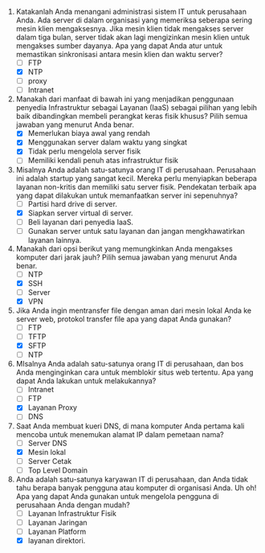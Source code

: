 1. Katakanlah Anda menangani administrasi sistem IT untuk perusahaan Anda. Ada server di dalam organisasi yang memeriksa seberapa sering mesin klien mengaksesnya. Jika mesin klien tidak mengakses server dalam tiga bulan, server tidak akan lagi mengizinkan mesin klien untuk mengakses sumber dayanya. Apa yang dapat Anda atur untuk memastikan sinkronisasi antara mesin klien dan waktu server?
    - [ ] FTP
    - [x] NTP
    - [ ] proxy
    - [ ] Intranet

2. Manakah dari manfaat di bawah ini yang menjadikan penggunaan penyedia Infrastruktur sebagai Layanan (IaaS) sebagai pilihan yang lebih baik dibandingkan membeli perangkat keras fisik khusus? Pilih semua jawaban yang menurut Anda benar.
    - [x] Memerlukan biaya awal yang rendah
    - [x] Menggunakan server dalam waktu yang singkat
    - [x] Tidak perlu mengelola server fisik
    - [ ] Memiliki kendali penuh atas infrastruktur fisik

3. Misalnya Anda adalah satu-satunya orang IT di perusahaan. Perusahaan ini adalah startup yang sangat kecil. Mereka perlu menyiapkan beberapa layanan non-kritis dan memiliki satu server fisik. Pendekatan terbaik apa yang dapat dilakukan untuk memanfaatkan server ini sepenuhnya?
    - [ ] Partisi hard drive di server.
    - [x] Siapkan server virtual di server.
    - [ ] Beli layanan dari penyedia IaaS.
    - [ ] Gunakan server untuk satu layanan dan jangan mengkhawatirkan layanan lainnya.

4. Manakah dari opsi berikut yang memungkinkan Anda mengakses komputer dari jarak jauh? Pilih semua jawaban yang menurut Anda benar.
    - [ ] NTP
    - [x] SSH
    - [ ] Server
    - [x] VPN

5. Jika Anda ingin mentransfer file dengan aman dari mesin lokal Anda ke server web, protokol transfer file apa yang dapat Anda gunakan?
    - [ ] FTP
    - [ ] TFTP
    - [x] SFTP
    - [ ] NTP

6. MIsalnya Anda adalah satu-satunya orang IT di perusahaan, dan bos Anda menginginkan cara untuk memblokir situs web tertentu. Apa yang dapat Anda lakukan untuk melakukannya?
    - [ ] Intranet
    - [ ] FTP
    - [x] Layanan Proxy
    - [ ] DNS

7. Saat Anda membuat kueri DNS, di mana komputer Anda pertama kali mencoba untuk menemukan alamat IP dalam pemetaan nama?
    - [ ] Server DNS
    - [x] Mesin lokal
    - [ ] Server Cetak
    - [ ] Top Level Domain

8. Anda adalah satu-satunya karyawan IT di perusahaan, dan Anda tidak tahu berapa banyak pengguna atau komputer di organisasi Anda. Uh oh! Apa yang dapat Anda gunakan untuk mengelola pengguna di perusahaan Anda dengan mudah?
    - [ ] Layanan Infrastruktur Fisik
    - [ ] Layanan Jaringan
    - [ ] Layanan Platform
    - [x] layanan direktori.